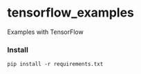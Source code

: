 # tensorflow_examples
Examples with TensorFlow

### Install

```
pip install -r requirements.txt
```
